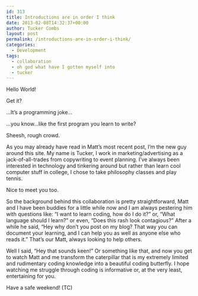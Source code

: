 ```yaml
---
id: 313
title: Introductions are in order I think
date: 2013-02-08T14:32:37+00:00
author: Tucker Combs
layout: post
permalink: /introductions-are-in-order-i-think/
categories:
  - Development
tags:
  - collaboration
  - oh god what have I gotten myself into
  - tucker
---
```

Hello World!
  

  
Get it?
  

  
&#8230;It&#8217;s a programming joke&#8230;
  

  
&#8230;you know&#8230;like the first program you learn to write?
  

  
Sheesh, rough crowd.
  

  
As you may already have read in Matt&#8217;s most recent post, I&#8217;m the new guy around this site. My name is Tucker, I work in marketing/advertising as a jack-of-all-trades from copywriting to event planning. I&#8217;ve always been interested in technology and tinkering around but rather than learn cool computer stuff in college, I chose to take philosophy classes and play tennis.
  

  
Nice to meet you too.
  

  
So the background behind this collaboration is pretty straightforward, Matt and I have been buddies for a little while now and I am always pestering him with questions like: &#8220;I want to learn coding, how do I do it?&#8221; or, &#8220;What language should I learn?&#8221; or even, &#8220;Does this rash look contagious?&#8221; After a while he said, &#8220;Hey why don&#8217;t you post on my blog? That way you can document your learning, and I can help you as well as anyone else who reads it.&#8221; That&#8217;s our Matt, always looking to help others.
  

  
Well I said, &#8220;Hey that sounds keen!&#8221; Or something like that, and now you get to watch Matt and me transform the caterpillar that is my extremely limited and rudimentary coding knowledge into a beautiful coding butterfly.&nbsp;I hope watching me struggle through coding is informative or, at the very least, entertaining for you.
  

  
Have a safe weekend! (TC)